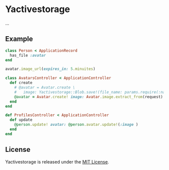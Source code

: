 # Yactivestorage

...

## Example

```ruby
class Person < ApplicationRecord
  has_file :avatar
end

avatar.image_url(expires_in: 5.minuites)

class AvatarsController < ApplicationController
  def create
    # @avatar = Avatar.create \
    #   image: Yactivestorage::Blob.save!(file_name: params.require(:name), content_type, request.content_type, data: request.body)
    @avatar = Avatar.create! image: Avatar.image.extract_from(request)
  end
end

def ProfilesController < ApplicationController
  def update
    @person.update! avatar: @person.avatar.update!(:image )
  end
end
```

## License

Yactivestorage is released under the [MIT License](https://opensource.org/licenses/MIT).
